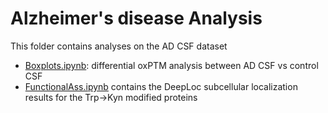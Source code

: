 # Alzheimer's disease Analysis
This folder contains analyses on the AD CSF dataset
- [Boxplots.ipynb](https://github.com/rodvrees/Master_Thesis/blob/main/Alzheimers/Boxplots.ipynb): differential oxPTM analysis between AD CSF vs control CSF
- [FunctionalAss.ipynb](https://github.com/rodvrees/Master_Thesis/blob/main/Alzheimers/FunctionalAss.ipynb) contains the DeepLoc subcellular localization results for the Trp->Kyn modified proteins
